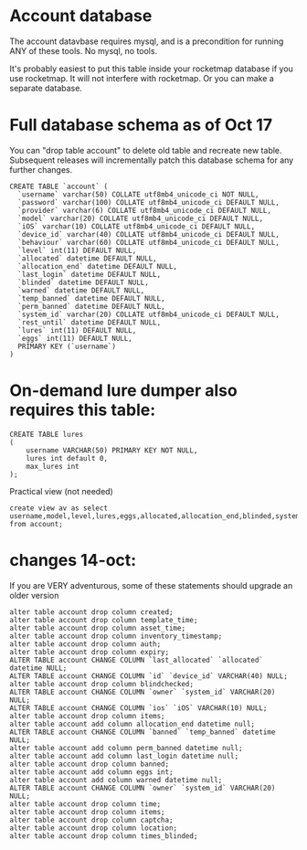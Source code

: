 Account database
======

The account datavbase requires mysql, and is a precondition for running ANY of these tools. No mysql, no tools.

It's probably easiest to put this table inside your rocketmap database if you use rocketmap. It will not
interfere with rocketmap. Or you can make a separate database.

Full database schema as of Oct 17
===============

You can "drop table account" to delete old table and recreate new table. Subsequent releases will
incrementally patch this database schema for any further changes.

```
CREATE TABLE `account` (
  `username` varchar(50) COLLATE utf8mb4_unicode_ci NOT NULL,
  `password` varchar(100) COLLATE utf8mb4_unicode_ci DEFAULT NULL,
  `provider` varchar(6) COLLATE utf8mb4_unicode_ci DEFAULT NULL,
  `model` varchar(20) COLLATE utf8mb4_unicode_ci DEFAULT NULL,
  `iOS` varchar(10) COLLATE utf8mb4_unicode_ci DEFAULT NULL,
  `device_id` varchar(40) COLLATE utf8mb4_unicode_ci DEFAULT NULL,
  `behaviour` varchar(60) COLLATE utf8mb4_unicode_ci DEFAULT NULL,
  `level` int(11) DEFAULT NULL,
  `allocated` datetime DEFAULT NULL,
  `allocation_end` datetime DEFAULT NULL,
  `last_login` datetime DEFAULT NULL,
  `blinded` datetime DEFAULT NULL,
  `warned` datetime DEFAULT NULL,
  `temp_banned` datetime DEFAULT NULL,
  `perm_banned` datetime DEFAULT NULL,
  `system_id` varchar(20) COLLATE utf8mb4_unicode_ci DEFAULT NULL,
  `rest_until` datetime DEFAULT NULL,
  `lures` int(11) DEFAULT NULL,
  `eggs` int(11) DEFAULT NULL,
  PRIMARY KEY (`username`)
)
```

On-demand lure dumper also requires this table:
===============
```
CREATE TABLE lures
(
    username VARCHAR(50) PRIMARY KEY NOT NULL,
    lures int default 0,
    max_lures int
);
```

Practical view (not needed)
```
create view av as select username,model,level,lures,eggs,allocated,allocation_end,blinded,system_id,temp_banned,warned,rest_until,perm_banned,last_login from account;
```

changes 14-oct:
=======
If you are VERY adventurous, some of these statements should upgrade an older version

```
alter table account drop column created;
alter table account drop column template_time;
alter table account drop column asset_time;
alter table account drop column inventory_timestamp;
alter table account drop column auth;
alter table account drop column expiry;
ALTER TABLE account CHANGE COLUMN `last_allocated` `allocated` datetime NULL;
ALTER TABLE account CHANGE COLUMN `id` `device_id` VARCHAR(40) NULL;
alter table account drop column blindchecked;
ALTER TABLE account CHANGE COLUMN `owner` `system_id` VARCHAR(20) NULL;
ALTER TABLE account CHANGE COLUMN `ios` `iOS` VARCHAR(10) NULL;
alter table account drop column items;
alter table account add column allocation_end datetime null;
ALTER TABLE account CHANGE COLUMN `banned` `temp_banned` datetime NULL;
alter table account add column perm_banned datetime null;
alter table account add column last_login datetime null;
alter table account drop column banned;
alter table account add column eggs int;
alter table account add column warned datetime null;
ALTER TABLE account CHANGE COLUMN `owner` `system_id` VARCHAR(20) NULL;
alter table account drop column time;
alter table account drop column items;
alter table account drop column captcha;
alter table account drop column location;
alter table account drop column times_blinded;

```




